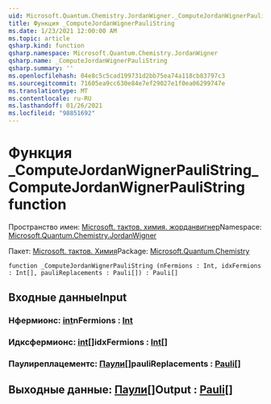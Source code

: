 ```yaml
---
uid: Microsoft.Quantum.Chemistry.JordanWigner._ComputeJordanWignerPauliString
title: Функция _ComputeJordanWignerPauliString
ms.date: 1/23/2021 12:00:00 AM
ms.topic: article
qsharp.kind: function
qsharp.namespace: Microsoft.Quantum.Chemistry.JordanWigner
qsharp.name: _ComputeJordanWignerPauliString
qsharp.summary: ''
ms.openlocfilehash: 04e8c5c5cad199731d2bb75ea74a118cb83797c3
ms.sourcegitcommit: 71605ea9cc630e84e7ef29027e1f0ea06299747e
ms.translationtype: MT
ms.contentlocale: ru-RU
ms.lasthandoff: 01/26/2021
ms.locfileid: "98851692"
---
```

# <a name="_computejordanwignerpaulistring-function"></a><span data-ttu-id="17b33-102">Функция _ComputeJordanWignerPauliString</span><span class="sxs-lookup"><span data-stu-id="17b33-102">_ComputeJordanWignerPauliString function</span></span>

<span data-ttu-id="17b33-103">Пространство имен: [Microsoft. тактов. химия. жорданвигнер](xref:Microsoft.Quantum.Chemistry.JordanWigner)</span><span class="sxs-lookup"><span data-stu-id="17b33-103">Namespace: [Microsoft.Quantum.Chemistry.JordanWigner](xref:Microsoft.Quantum.Chemistry.JordanWigner)</span></span>

<span data-ttu-id="17b33-104">Пакет: [Microsoft. тактов. Химия](https://nuget.org/packages/Microsoft.Quantum.Chemistry)</span><span class="sxs-lookup"><span data-stu-id="17b33-104">Package: [Microsoft.Quantum.Chemistry](https://nuget.org/packages/Microsoft.Quantum.Chemistry)</span></span>




```qsharp
function _ComputeJordanWignerPauliString (nFermions : Int, idxFermions : Int[], pauliReplacements : Pauli[]) : Pauli[]
```


## <a name="input"></a><span data-ttu-id="17b33-105">Входные данные</span><span class="sxs-lookup"><span data-stu-id="17b33-105">Input</span></span>

### <a name="nfermions--int"></a><span data-ttu-id="17b33-106">Нфермионс: [int](xref:microsoft.quantum.lang-ref.int)</span><span class="sxs-lookup"><span data-stu-id="17b33-106">nFermions : [Int](xref:microsoft.quantum.lang-ref.int)</span></span>




### <a name="idxfermions--int"></a><span data-ttu-id="17b33-107">Идксфермионс: [int](xref:microsoft.quantum.lang-ref.int)[]</span><span class="sxs-lookup"><span data-stu-id="17b33-107">idxFermions : [Int](xref:microsoft.quantum.lang-ref.int)[]</span></span>




### <a name="paulireplacements--pauli"></a><span data-ttu-id="17b33-108">Паулиреплацементс: [Паули](xref:microsoft.quantum.lang-ref.pauli)[]</span><span class="sxs-lookup"><span data-stu-id="17b33-108">pauliReplacements : [Pauli](xref:microsoft.quantum.lang-ref.pauli)[]</span></span>





## <a name="output--pauli"></a><span data-ttu-id="17b33-109">Выходные данные: [Паули](xref:microsoft.quantum.lang-ref.pauli)[]</span><span class="sxs-lookup"><span data-stu-id="17b33-109">Output : [Pauli](xref:microsoft.quantum.lang-ref.pauli)[]</span></span>

